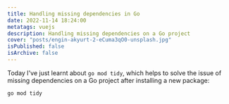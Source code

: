 ```yaml
---
title: Handling missing dependencies in Go
date: 2022-11-14 18:24:00
metatags: vuejs
description: Handling missing dependencies on a Go project
cover: "posts/engin-akyurt-2-eCuma3qO0-unsplash.jpg"
isPublished: false
isArchive: false
---
```


Today I've just learnt about `go mod tidy`, which helps to solve the issue of missing dependencies on a Go project after installing a new package:

```
go mod tidy
```
